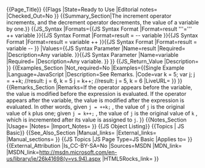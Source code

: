 {{Page_Title}}
{{Flags
|State=Ready to Use
|Editorial notes=
|Checked_Out=No
}}
{{Summary_Section|The increment operator increments, and the decrement operator decrements, the value of a variable by one.}}
{{JS_Syntax
|Formats={{JS Syntax Format
|Format=result '''=''' ++ variable
}}{{JS Syntax Format
|Format=result = -- variable
}}{{JS Syntax Format
|Format=result = variable ++
}}{{JS Syntax Format
|Format=result = variable --
}}
|Values={{JS Syntax Parameter
|Name=result
|Required=
|Description=Any variable.
}}{{JS Syntax Parameter
|Name=variable
|Required=
|Description=Any variable.
}}
}}
{{JS_Return_Value
|Description=
}}
{{Examples_Section
|Not_required=No
|Examples={{Single Example
|Language=JavaScript
|Description=See Remarks.
|Code=var k = 5;
var j;
j = ++k; //result: j = 6, k = 5
j = k++; //result: j = 5, k = 6
|LiveURL=
}}
}}
{{Remarks_Section
|Remarks=If the operator appears before the variable, the value is modified before the expression is evaluated. If the operator appears after the variable, the value is modified after the expression is evaluated.  In other words, given <code>j = ++k;</code> , the value of <code>j</code> is the original value of <code>k</code> plus one; given <code>j = k++;</code> , the value of <code>j</code> is the original value of <code>k</code> , which is incremented after its value is assigned to <code>j</code>.
}}
{{Notes_Section
|Usage=
|Notes=
|Import_Notes=
}}
{{JS Object Listing}}
{{Topics | JS Basic}}
{{See_Also_Section
|Manual_links=
|External_links=
|Manual_sections=
}}
{{JS Topics
|JS Page Type=JS Basic
|Applies to=
}}
{{External_Attribution
|Is_CC-BY-SA=No
|Sources=MSDN
|MDN_link=
|MSDN_link=http://msdn.microsoft.com/en-us/library/ie/26k41698(v=vs.94).aspx
|HTML5Rocks_link=
}}